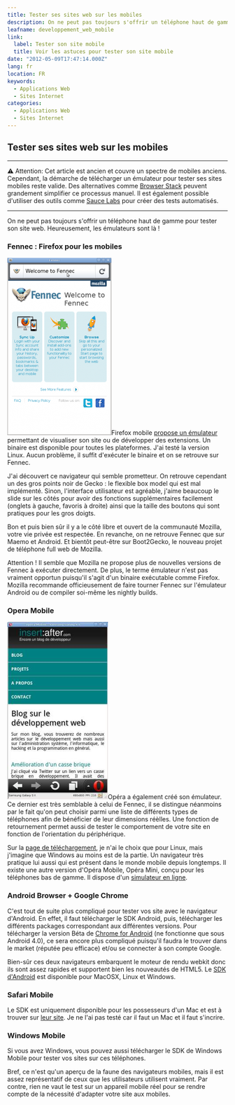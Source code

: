 ```yaml
---
title: Tester ses sites web sur les mobiles
description: On ne peut pas toujours s'offrir un téléphone haut de gamme pour tester son site web. Heureusement, les émulateurs sont là !
leafname: developpement_web_mobile
link:
  label: Tester son site mobile
  title: Voir les astuces pour tester son site mobile
date: "2012-05-09T17:47:14.000Z"
lang: fr
location: FR
keywords:
  - Applications Web
  - Sites Internet
categories:
  - Applications Web
  - Sites Internet
---
```


## Tester ses sites web sur les mobiles

---

⚠ Attention: Cet article est ancien et couvre un spectre de mobiles anciens. Cependant, la démarche de télécharger un émulateur pour tester ses sites mobiles reste valide. Des alternatives comme [Browser Stack](https://www.browserstack.com/) peuvent grandement simplifier ce processus manuel. Il est également possible d'utiliser des outils comme [Sauce Labs](https://saucelabs.com/) pour créer des tests automatisés.

---

On ne peut pas toujours s'offrir un téléphone haut de gamme pour tester son site web. Heureusement, les émulateurs sont là !

### Fennec : Firefox pour les mobiles

![Capture d'écran de Fennec](/public/illustrations/fennec-simulator.png)Firefox mobile [propose un émulateur](http://www.mozilla.org/fr/mobile/ "Voir le site de Firefox Mobile") permettant de visualiser son site ou de développer des extensions. Un binaire est disponible pour toutes les plateformes. J'ai testé la version Linux. Aucun problème, il suffit d'exécuter le binaire et on se retrouve sur Fennec.

J'ai découvert ce navigateur qui semble prometteur. On retrouve cependant un des gros points noir de Gecko : le flexible box model qui est mal implémenté. Sinon, l'interface utilisateur est agréable, j'aime beaucoup le slide sur les côtés pour avoir des fonctions supplémentaires facilement (onglets à gauche, favoris à droite) ainsi que la taille des boutons qui sont pratiques pour les gros doigts.

Bon et puis bien sûr il y a le côté libre et ouvert de la communauté Mozilla, votre vie privée est respectée. En revanche, on ne retrouve Fennec que sur Maemo et Android. Et bientôt peut-être sur Boot2Gecko, le nouveau projet de téléphone full web de Mozilla.

Attention ! Il semble que Mozilla ne propose plus de nouvelles versions de Fennec à exécuter directement. De plus, le terme émulateur n'est pas vraiment opportun puisqu'il s'agit d'un binaire exécutable comme Firefox. Mozilla recommande officieusement de faire tourner Fennec sur l'émulateur Android ou de compiler soi-même les nightly builds.

### Opera Mobile

![Capture d'écran d'Opéra Mobile](/public/illustrations/opera-mobile-simulator.jpg)Opéra a également créé son émulateur. Ce dernier est très semblable à celui de Fennec, il se distingue néanmoins par le fait qu'on peut choisir parmi une liste de différents types de téléphones afin de bénéficier de leur dimensions réèlles. Une fonction de retournement permet aussi de tester le comportement de votre site en fonction de l'orientation du périphérique.

Sur la [page de téléchargement](http://www.opera.com/developer/tools/mobile/ "Télécharger l'émulateur Opéra"), je n'ai le choix que pour Linux, mais j'imagine que Windows au moins est de la partie. Un navigateur très pratique lui aussi qui est présent dans le monde mobile depuis longtemps. Il existe une autre version d'Opéra Mobile, Opéra Mini, conçu pour les téléphones bas de gamme. Il dispose d'un [simulateur en ligne](http://www.opera.com/developer/tools/mini/ "Voir le similateur").

### Android Browser + Google Chrome

C'est tout de suite plus compliqué pour tester vos site avec le navigateur d'Android. En effet, il faut télécharger le SDK Android, puis, télécharger les différents packages correspondant aux différentes versions. Pour télécharger la version Béta de [Chrome for Android](http://www.google.com/intl/en/chrome/android/ "Voir la page dédiée à Chrome For Android") (ne fonctionne que sous Android 4.0), ce sera encore plus compliqué puisqu'il faudra le trouver dans le market (réputée peu efficace) et/ou se connecter à son compte Google.

Bien-sûr ces deux navigateurs embarquent le moteur de rendu webkit donc ils sont assez rapides et supportent bien les nouveautés de HTML5\. Le [SDK d'Android](http://developer.android.com/sdk/index.html "Télécharger le SDK Android") est disponible pour MacOSX, Linux et Windows.

### Safari Mobile

Le SDK est uniquement disponible pour les possesseurs d'un Mac et est à trouver sur [leur site](https://developer.apple.com/ "Voir le site des développeurs Apple"). Je ne l'ai pas testé car il faut un Mac et il faut s'incrire.

### Windows Mobile

Si vous avez Windows, vous pouvez aussi télécharger le SDK de Windows Mobile pour tester vos sites sur ces téléphones.

Bref, ce n'est qu'un aperçu de la faune des navigateurs mobiles, mais il est assez représentatif de ceux que les utilisateurs utilisent vraiment. Par contre, rien ne vaut le test sur un appareil mobile réel pour se rendre compte de la nécessité d'adapter votre site aux mobiles.
